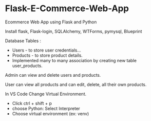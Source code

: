 # Flask-E-Commerce-Web-App

Ecommerce Web App using Flask and Python

Install flask, Flask-login, SQLAlchemy, WTForms, pymysql, Blueprint

Database Tables : 
- Users - to store user credentials... 
- Products - to store product details. 
- Implemented many to many association by creating new table user_products.

Admin can view and delete users and products.

User can view all products and can edit, delete, all their own products.

In VS Code Change Virtual Environment. 
- Click ctrl + shift + p 
- choose Python: Select Interpreter 
- Choose virtual environment (ex: venv)
